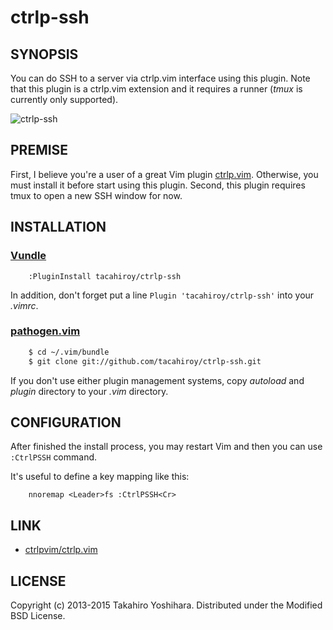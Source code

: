 ctrlp-ssh
============


SYNOPSIS
----------
You can do SSH to a server via ctrlp.vim interface using this plugin.
Note that this plugin is a ctrlp.vim extension and it requires a runner (*tmux* is currently only supported).

![ctrlp-ssh][1]


PREMISE
----------
First, I believe you're a user of a great Vim plugin [ctrlp.vim](https://github.com/kien/ctrlp.vim).
Otherwise, you must install it before start using this plugin.
Second, this plugin requires tmux to open a new SSH window for now.


INSTALLATION
----------
### [Vundle](https://github.com/gmarik/Vundle.vim)
```vim
    :PluginInstall tacahiroy/ctrlp-ssh
```

In addition, don't forget put a line `Plugin 'tacahiroy/ctrlp-ssh'` into your _.vimrc_.

### [pathogen.vim](https://github.com/tpope/vim-pathogen)
```sh
    $ cd ~/.vim/bundle
    $ git clone git://github.com/tacahiroy/ctrlp-ssh.git
```

If you don't use either plugin management systems, copy _autoload_ and _plugin_ directory to your _.vim_ directory.


CONFIGURATION
----------
After finished the install process, you may restart Vim and then you can use `:CtrlPSSH` command.

It's useful to define a key mapping like this:
```vim
    nnoremap <Leader>fs :CtrlPSSH<Cr>
```


LINK
--------------

* [ctrlpvim/ctrlp.vim](https://github.com/ctrlpvim/ctrlp.vim)


LICENSE
-------

Copyright (c) 2013-2015 Takahiro Yoshihara. Distributed under the Modified BSD License.

[1]: http://i.imgur.com/PvIvax0.png
